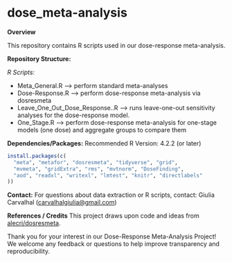 # dose_meta-analysis

**Overview**

This repository contains R scripts used in our dose-response meta-analysis. 

**Repository Structure:**

_R Scripts:_

* Meta_General.R --> perform standard meta-analyses
* Dose-Response.R --> perform dose-response meta-analysis via dosresmeta
* Leave_One_Out_Dose_Response..R --> runs leave-one-out sensitivity analyses for the dose-response model.
* One_Stage.R --> perform dose-response meta-analysis for one-stage models (one dose) and aggregate groups to compare them

**Dependencies/Packages:**
Recommended R Version: 4.2.2 (or later)
```r
install.packages(c(
  "meta", "metafor", "dosresmeta", "tidyverse", "grid", 
  "mvmeta", "gridExtra", "rms", "mvtnorm", "DoseFinding",
  "aod", "readxl", "writexl", "lmtest", "knitr", "directlabels"
))
```

**Contact:**
For questions about data extraction or R scripts, contact: Giulia Carvalhal (carvalhalgiulia@gmail.com)

**References / Credits**
This project draws upon code and ideas from [alecri/dosresmeta](https://github.com/alecri/dosresmeta).

Thank you for your interest in our Dose-Response Meta-Analysis Project!
We welcome any feedback or questions to help improve transparency and reproducibility.
